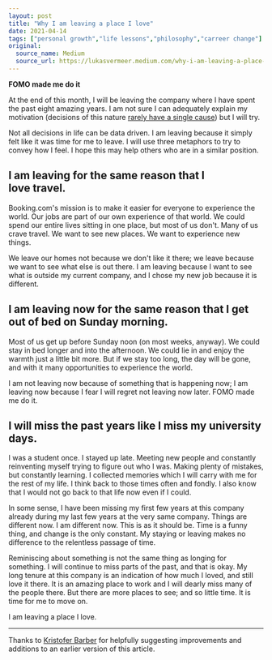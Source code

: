 ```yaml
---
layout: post
title: "Why I am leaving a place I love"
date: 2021-04-14
tags: ["personal growth","life lessons","philosophy","carreer change"]
original:
  source_name: Medium
  source_url: https://lukasvermeer.medium.com/why-i-am-leaving-a-place-i-love-4046808d9300
---
```


**FOMO made me do it**

At the end of this month, I will be leaving the company where I have spent the past eight amazing years. I am not sure I can adequately explain my motivation (decisions of this nature [rarely have a single cause](https://en.wikipedia.org/wiki/Fallacy_of_the_single_cause)) but I will try.

Not all decisions in life can be data driven. I am leaving because it simply felt like it was time for me to leave. I will use three metaphors to try to convey how I feel. I hope this may help others who are in a similar position.

## I am leaving for the same reason that I love travel.

Booking.com's mission is to make it easier for everyone to experience the world. Our jobs are part of our own experience of that world. We could spend our entire lives sitting in one place, but most of us don't. Many of us crave travel. We want to see new places. We want to experience new things.

We leave our homes not because we don't like it there; we leave because we want to see what else is out there. I am leaving because I want to see what is outside my current company, and I chose my new job because it is different.

## I am leaving now for the same reason that I get out of bed on Sunday morning.

Most of us get up before Sunday noon (on most weeks, anyway). We could stay in bed longer and into the afternoon. We could lie in and enjoy the warmth just a little bit more. But if we stay too long, the day will be gone, and with it many opportunities to experience the world.

I am not leaving now because of something that is happening now; I am leaving now because I fear I will regret not leaving now later. FOMO made me do it.

## I will miss the past years like I miss my university days.

I was a student once. I stayed up late. Meeting new people and constantly reinventing myself trying to figure out who I was. Making plenty of mistakes, but constantly learning. I collected memories which I will carry with me for the rest of my life. I think back to those times often and fondly. I also know that I would not go back to that life now even if I could.

In some sense, I have been missing my first few years at this company already during my last few years at the very same company. Things are different now. I am different now. This is as it should be. Time is a funny thing, and change is the only constant. My staying or leaving makes no difference to the relentless passage of time.

Reminiscing about something is not the same thing as longing for something. I will continue to miss parts of the past, and that is okay. My long tenure at this company is an indication of how much I loved, and still love it there. It is an amazing place to work and I will dearly miss many of the people there. But there are more places to see; and so little time. It is time for me to move on.

I am leaving a place I love.

---

Thanks to [Kristofer Barber](https://medium.com/u/ebb744af7935) for helpfully suggesting improvements and additions to an earlier version of this article.
